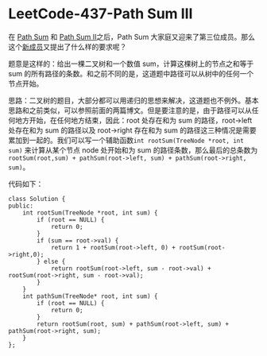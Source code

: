 # LeetCode-437-Path Sum Ⅲ
在 [Path Sum](http://www.tamarous.com/2017/11/26/path-sum/) 和 [Path Sum Ⅱ](http://www.tamarous.com/2017/11/26/path-sum-%e2%85%a1/)之后，Path Sum 大家庭又迎来了第三位成员。那么这个[新成员](https://leetcode.com/problems/path-sum-iii/description/)又提出了什么样的要求呢？

题意是这样的：给出一棵二叉树和一个数值 sum，计算这棵树上的节点之和等于sum 的所有路径的条数。和之前不同的是，这道题中路径可以从树中的任何一个节点开始。

思路：二叉树的题目，大部分都可以用递归的思想来解决，这道题也不例外。基本思路和之前类似，可以参照前面的两篇博文。但是要注意的是，由于路径可以从任何地方开始，在任何地方结束，因此：root 处存在和为 sum 的路径，root->left 处存在和为 sum 的路径以及 root->right 存在和为 sum 的路径这三种情况是需要累加到一起的。我们可以写一个辅助函数`int rootSum(TreeNode *root, int sum)` 来计算从某个节点 node 处开始和为 sum 的路径条数，那么最后的总条数为 `rootSum(root,sum) + pathSum(root->left, sum) + pathSum(root->right, sum)`。

代码如下：

```
class Solution {
public:
    int rootSum(TreeNode *root, int sum) {
        if (root == NULL) {
            return 0;
        }
        if (sum == root->val) {
            return 1 + rootSum(root->left, 0) + rootSum(root->right,0);
        } else {
            return rootSum(root->left, sum - root->val) + rootSum(root->right, sum - root->val);
        }
    }
    int pathSum(TreeNode* root, int sum) {
        if (root == NULL) {
            return 0;
        }
        return rootSum(root, sum) + pathSum(root->left, sum) + pathSum(root->right, sum);
    }
};
```




